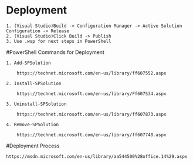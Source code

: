 ﻿# Deployment

	1. (Visual Studio)Build -> Configuration Manager -> Active Solution Configuration -> Release
	2. (Visual Studio)Click Build -> Publish
	3. Use .wsp for next steps in PowerShell

#PowerShell Commands for Deployment

	1. Add-SPSolution

		https://technet.microsoft.com/en-us/library/ff607552.aspx

	2. Install-SPSolution

		https://technet.microsoft.com/en-us/library/Ff607534.aspx

	3. Uninstall-SPSolution

		https://technet.microsoft.com/en-us/library/ff607873.aspx

	4. Remove-SPSolution

		https://technet.microsoft.com/en-us/library/ff607748.aspx


#Deployment Process

	https://msdn.microsoft.com/en-us/library/aa544500%28office.14%29.aspx

	